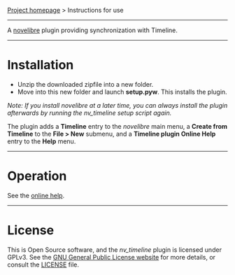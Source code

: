 [Project homepage](https://github.com/peter88213/nv_timeline) > Instructions for use

--- 

A [novelibre](https://github.com/peter88213/novelibre/) plugin providing synchronization with Timeline. 

---

# Installation

- Unzip the downloaded zipfile into a new folder.
- Move into this new folder and launch **setup.pyw**. This installs the plugin.

*Note: If you install novelibre at a later time, you can always install the plugin afterwards by running the nv_timeline setup script again.*

The plugin adds a **Timeline** entry to the *novelibre* main menu, a **Create from Timeline** to the **File > New** submenu, and a **Timeline plugin Online Help** entry to the **Help** menu. 

---

# Operation

See the [online help](https://peter88213.github.io/nv_timeline/help/).

---

# License

This is Open Source software, and the *nv_timeline* plugin is licensed under GPLv3. See the
[GNU General Public License website](https://www.gnu.org/licenses/gpl-3.0.en.html) for more
details, or consult the [LICENSE](https://github.com/peter88213/nv_timeline/blob/main/LICENSE) file.

